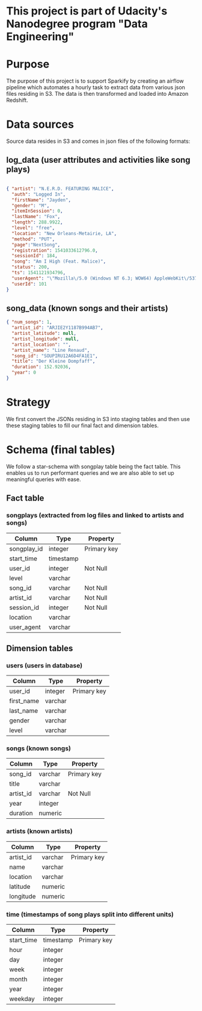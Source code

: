 # This project is part of Udacity's Nanodegree program "Data Engineering"

# Purpose

The purpose of this project is to support Sparkify by creating an airflow pipeline which automates a hourly task to extract data from various json files residing in S3. The data is then transformed and loaded into Amazon Redshift.

# Data sources

Source data resides in S3 and comes in json files of the following formats:

## log_data (user attributes and activities like song plays)
```json

{ "artist": "N.E.R.D. FEATURING MALICE",
  "auth": "Logged In",
  "firstName": "Jayden",
  "gender": "M",
  "itemInSession": 0,
  "lastName": "Fox",
  "length": 288.9922,
  "level": "free",
  "location": "New Orleans-Metairie, LA",
  "method": "PUT",
  "page":"NextSong",
  "registration": 1541033612796.0,
  "sessionId": 184,
  "song": "Am I High (Feat. Malice)",
  "status": 200,
  "ts": 1541121934796,
  "userAgent": "\"Mozilla\/5.0 (Windows NT 6.3; WOW64) AppleWebKit\/537.36 (KHTML, like Gecko) Chrome\/36.0.1985.143 Safari\/537.36\"",
  "userId": 101
}
```

## song_data (known songs and their artists)
```json
{ "num_songs": 1, 
  "artist_id": "ARJIE2Y1187B994AB7", 
  "artist_latitude": null, 
  "artist_longitude": null, 
  "artist_location": "", 
  "artist_name": "Line Renaud", 
  "song_id": "SOUPIRU12A6D4FA1E1", 
  "title": "Der Kleine Dompfaff", 
  "duration": 152.92036, 
  "year": 0
}
```

# Strategy

We first convert the JSONs residing in S3 into staging tables and then use these staging tables to fill our final fact and dimension tables.

# Schema (final tables)

We follow a star-schema with songplay table being the fact table. This enables us to run performant queries and we are also able to set up meaningful queries with ease.

## Fact table

### songplays (extracted from log files and linked to artists and songs)

|   Column    |  Type     |  Property   |
| ----------- | --------- | ----------- |
| songplay_id | integer   | Primary key |
| start_time  | timestamp |             |
| user_id     | integer   | Not Null    |
| level       | varchar   |             |
| song_id     | varchar   | Not Null    |
| artist_id   | varchar   | Not Null    |
| session_id  | integer   | Not Null    |
| location    | varchar   |             |
| user_agent  | varchar   |             |

## Dimension tables

### users (users in database)

|   Column    |  Type     |  Property   |
| ----------- | --------- | ----------- |
| user_id     | integer   | Primary key |
| first_name  | varchar   |             |
| last_name   | varchar   |             |
| gender      | varchar   |             |
| level       | varchar   |             |

### songs (known songs)

|   Column    |  Type     |  Property   |
| ----------- | --------- | ----------- |
| song_id     | varchar   | Primary key |
| title       | varchar   |             |
| artist_id   | varchar   | Not Null    |
| year        | integer   |             |
| duration    | numeric   |             |

### artists (known artists)

|   Column    |  Type     |  Property   |
| ----------- | --------- | ----------- |
| artist_id   | varchar   | Primary key |
| name        | varchar   |             |
| location    | varchar   |             |
| latitude    | numeric   |             |
| longitude   | numeric   |             |

### time (timestamps of song plays split into different units)

|   Column    |  Type     |  Property   |
| ----------- | --------- | ----------- |
| start_time  | timestamp | Primary key |
| hour        | integer   |             |
| day         | integer   |             |
| week        | integer   |             |
| month       | integer   |             |
| year        | integer   |             |
| weekday     | integer   |             |